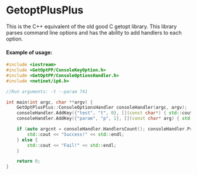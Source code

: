 # GetoptPlusPlus

This is the C++ equivalent of the old good C getopt library. This library parses command line options and has the ability to add handlers to each option.

#### Example of usage:

```C++
#include <iostream>
#include <GetOptPP/ConsoleKeyOption.h>
#include <GetOptPP/ConsoleOptionsHandler.h>
#include <netinet/ip6.h>

//Run arguments: -t --param 741

int main(int argc, char **argv) {
    GetOptPlusPlus::ConsoleOptionsHandler consoleHandler(argc, argv);
    consoleHandler.AddKey({"test", "t", 0}, [](const char*) { std::cout << "Has arg without param" << std::endl; });
    consoleHandler.AddKey({"param", "p", 1}, [](const char* arg) { std::cout << "Has arg: "<<arg << std::endl; });

    if (auto argcnt = consoleHandler.HandlersCount(); consoleHandler.ProcessCmdLine(argcnt)) {
        std::cout << "Success!" << std::endl;
    } else {
        std::cout << "Fail!" << std::endl;
    }

    return 0;
}
```
